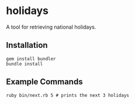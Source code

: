 holidays
========

A tool for retrieving national holidays.

## Installation

```
gem install bundler
bundle install
```

## Example Commands

```
ruby bin/next.rb 5 # prints the next 3 holidays
```
